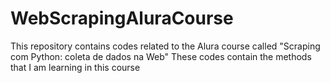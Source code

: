# WebScrapingAluraCourse
This repository contains codes related to the Alura course called "Scraping com Python: coleta de dados na Web"
These codes contain the methods that I am learning in this course
